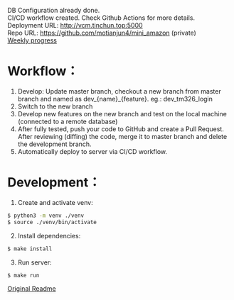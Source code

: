 DB Configuration already done.  
CI/CD workflow created. Check Github Actions for more details.     
Deployment URL: http://vcm.tinchun.top:5000   
Repo URL: https://github.com/motianjun4/mini_amazon (private)  
[Weekly progress](https://docs.google.com/spreadsheets/d/1SJKBwXUPTEHATQLwuVuDMIyz2ir-mMu3TveiOXlTsNg/edit#gid=1386834576)
# Workflow：
1. Develop: Update master branch, checkout a new branch from master branch and named as dev_{name}\_{feature}. eg.: dev_tm326_login
1. Switch to the new branch
1. Develop new features on the new branch and test on the local machine (connected to a remote database)
1. After fully tested, push your code to GitHub and create a Pull Request. After reviewing (diffing) the code, merge it to master branch and delete the development branch.
1. Automatically deploy to server via CI/CD workflow.

# Development：

1. Create and activate venv:
```bash
$ python3 -m venv ./venv
$ source ./venv/bin/activate
```
2. Install dependencies:
```bash
$ make install
```

3. Run server:
```bash
$ make run
```

[Original Readme](./Desc.md)